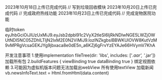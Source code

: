 2023年10月18日上传已完成代码  // 写到垃圾回收模块
2023年10月20日上传已完成代码  // 完成政府热线功能
2023年10月23日上传已完成代码  // 完成宠物医院功能

临时token
eyJhbGciOiJIUzUxMiJ9.eyJsb2dpbl91c2VyX2tleSI6IjRkNDIwNGE5LWZjOWUtNDI5NC05ZDhlLTljN2IxM2E0N2ViMiJ9.lozlNZkgbslBBWKUlOVW8KutVzM9vMPRgVcsaGEKJYg9jbxaca8e0dE5n_a6KZj6gFrvYzEYAJe66HVymV7KhA


开发注意事项 
1.使用implementation fileTree(dir: 'libs', includes: ['*.aar', '*.jar'])加载所有包
2.buildFeatures {
          viewBinding true
          dataBinding true
      }  绑定视图依赖
3.可能因为虚拟机版本问题无法加载出webView 所有使用textView 加载新闻 vb.newsInfoText.text = Html.fromHtml(data.content)

